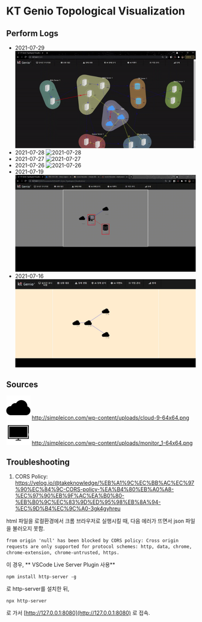 # KT Genio Topological Visualization

## Perform Logs
- 2021-07-29
![2021-07-29](images/progress/2021-07-29-ui.gif)
- 2021-07-28
![2021-07-28](images/progress/2021-07-28-ui.gif)
- 2021-07-27
![2021-07-27](images/progress/2021-07-27-ui.gif)
- 2021-07-26
![2021-07-26](images/progress/2021-07-26-ui.gif)
- 2021-07-19
![2021-07-19](images/progress/2021-07-19-ui.gif)
- 2021-07-16
![2021-07-16](images/progress/2021-07-16-ui.JPG)

## Sources
![cloud](images/cloud-9-64x64.png)
http://simpleicon.com/wp-content/uploads/cloud-9-64x64.png
![machine](images/machine_1-64x64.png)
http://simpleicon.com/wp-content/uploads/monitor_1-64x64.png

## Troubleshooting
1. CORS Policy: https://velog.io/@takeknowledge/%EB%A1%9C%EC%BB%AC%EC%97%90%EC%84%9C-CORS-policy-%EA%B4%80%EB%A0%A8-%EC%97%90%EB%9F%AC%EA%B0%80-%EB%B0%9C%EC%83%9D%ED%95%98%EB%8A%94-%EC%9D%B4%EC%9C%A0-3gk4gyhreu 

html 파일을 로컬환경에서 크롬 브라우저로 실행시킬 때, 다음 에러가 뜨면서 json 파일을 불러오지 못함.
```
from origin 'null' has been blocked by CORS policy: Cross origin requests are only supported for protocol schemes: http, data, chrome, chrome-extension, chrome-untrusted, https.
```

이 경우, 
** VSCode Live Server Plugin 사용**

```
npm install http-server -g
```
로 http-server를 설치한 뒤,

```
npx http-server
```
로 가서 [http://127.0.0.1:8080](http://127.0.0.1:8080) 로 접속.
